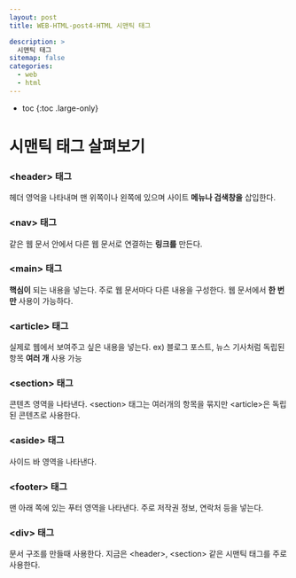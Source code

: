 ```yaml
---
layout: post
title: WEB-HTML-post4-HTML 시맨틱 태그

description: >
  시맨틱 태그
sitemap: false
categories:
  - web
  - html
---
```


* toc
{:toc .large-only}

# 시맨틱 태그 살펴보기

### \<header> 태그
헤더 영억을 나타내며 맨 위쪽이나 왼쪽에 있으며 사이트 __메뉴나 검색창을__ 삽입한다.

### \<nav> 태그
같은 웹 문서 안에서 다른 웹 문서로 연결하는 __링크를__ 만든다.

### \<main> 태그
__핵심이__ 되는 내용을 넣는다.
주로 웹 문서마다 다른 내용을 구성한다.
웹 문서에서 __한 번만__ 사용이 가능하다.

### \<article> 태그
실제로 웹에서 보여주고 싶은 내용을 넣는다.
ex) 블로그 포스트, 뉴스 기사처럼 독립된 항목
__여러 개__ 사용 가능

### \<section> 태그
콘텐츠 영역을 나타낸다.
\<section> 태그는 여러개의 항목을 묶지만 \<article>은 독립된 콘텐츠로 사용한다.

### \<aside> 태그
사이드 바 영역을 나타낸다.

### \<footer> 태그
맨 아래 쪽에 있는 푸터 영역을 나타낸다.
주로 저작권 정보, 연락처 등을 넣는다.

### \<div> 태그
문서 구조를 만들때 사용한다.
지금은 \<header>, \<section> 같은 시맨틱 태그를 주로 사용한다.
